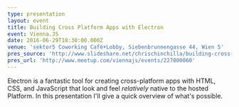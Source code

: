 ```yaml
---
type: presentation
layout: event
title: Building Cross Platform Apps with Electron
event: Vienna.JS
date: 2016-06-29T18:30:00.000Z
venue: 'sektor5 Coworking Café+Lobby, Siebenbrunnengasse 44, Wien 5'
pres_source: 'http://www.slideshare.net/chrischinchilla/building-cross-platform-apps-with-electron'
pres_url: 'http://www.meetup.com/viennajs/events/227800060'
---
```


Electron is a fantastic tool for creating cross-platform apps with HTML, CSS, and JavaScript that look and feel _relatively_ native to the hosted Platform. In this presentation I'll give a quick overview of what's possible.
